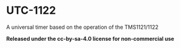 # UTC-1122
A universal timer based on the operation of the TMS1121/1122

**Released under the cc-by-sa-4.0 license for non-commercial use**
